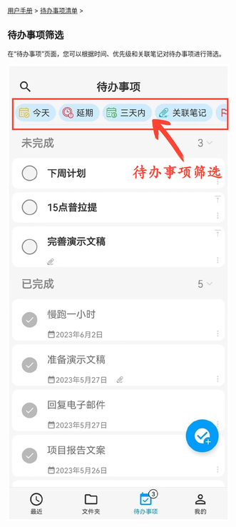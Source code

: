 [用户手册](/dragonnest/drawnote/manual) > [待办事项清单](/dragonnest/drawnote/manual/text_note) >

待办事项筛选
---
在“待办事项”页面，您可以根据时间、优先级和关联笔记对待办事项进行筛选。


![](imgs/to_do_filter.png)